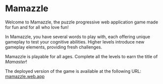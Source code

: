# Mamazzle 

Welcome to Mamazzle, the puzzle progressive web application game made for fun and for all who love fun!

In Mamazzle, you have several words to play with, each offering unique gameplay to test your cognitive abilities. Higher levels introduce new gameplay elements, providing fresh challenges.

Mamazzle is playable for all ages.
Complete all the levels to earn the title of *Mamaster*!

The deployed version of the game is available at the following URL: [mamazzle.web.app](https://mamazzle.web.app/)